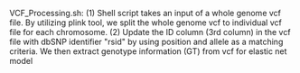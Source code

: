 VCF_Processing.sh: (1) Shell script takes an input of a whole genome vcf file. By utilizing plink tool, we split the whole genome vcf to individual vcf file for each chromosome.
(2) Update the ID column (3rd column) in the vcf file with dbSNP identifier "rsid" by using position and allele as a matching criteria. We then extract genotype information (GT) from vcf for elastic net model 
